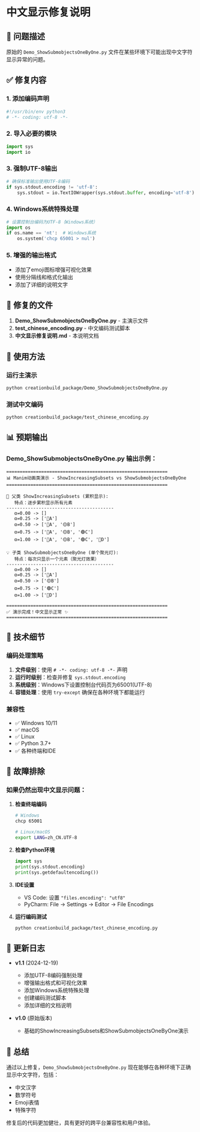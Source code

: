 # 中文显示修复说明

## 🎯 问题描述

原始的 `Demo_ShowSubmobjectsOneByOne.py` 文件在某些环境下可能出现中文字符显示异常的问题。

## ✅ 修复内容

### 1. 添加编码声明
```python
#!/usr/bin/env python3
# -*- coding: utf-8 -*-
```

### 2. 导入必要的模块
```python
import sys
import io
```

### 3. 强制UTF-8输出
```python
# 确保标准输出使用UTF-8编码
if sys.stdout.encoding != 'utf-8':
    sys.stdout = io.TextIOWrapper(sys.stdout.buffer, encoding='utf-8')
```

### 4. Windows系统特殊处理
```python
# 设置控制台编码为UTF-8（Windows系统）
import os
if os.name == 'nt':  # Windows系统
    os.system('chcp 65001 > nul')
```

### 5. 增强的输出格式
- 添加了emoji图标增强可视化效果
- 使用分隔线和格式化输出
- 添加了详细的说明文字

## 📁 修复的文件

1. **Demo_ShowSubmobjectsOneByOne.py** - 主演示文件
2. **test_chinese_encoding.py** - 中文编码测试脚本
3. **中文显示修复说明.md** - 本说明文档

## 🚀 使用方法

### 运行主演示
```bash
python creationbuild_package/Demo_ShowSubmobjectsOneByOne.py
```

### 测试中文编码
```bash
python creationbuild_package/test_chinese_encoding.py
```

## 📊 预期输出

### Demo_ShowSubmobjectsOneByOne.py 输出示例：
```
============================================================
📊 Manim动画类演示 - ShowIncreasingSubsets vs ShowSubmobjectsOneByOne
============================================================

🔄 父类 ShowIncreasingSubsets (累积显示):
   特点：逐步累积显示所有元素
----------------------------------------
   α=0.00 -> []
   α=0.25 -> ['🔴A']
   α=0.50 -> ['🔴A', '🟡B']
   α=0.75 -> ['🔴A', '🟡B', '🟢C']
   α=1.00 -> ['🔴A', '🟡B', '🟢C', '🔵D']

💡 子类 ShowSubmobjectsOneByOne (单个聚光灯):
   特点：每次只显示一个元素（聚光灯效果）
----------------------------------------
   α=0.00 -> []
   α=0.25 -> ['🔴A']
   α=0.50 -> ['🟡B']
   α=0.75 -> ['🟢C']
   α=1.00 -> ['🔵D']

============================================================
✅ 演示完成！中文显示正常 ✨
============================================================
```

## 🔧 技术细节

### 编码处理策略
1. **文件级别**：使用 `# -*- coding: utf-8 -*-` 声明
2. **运行时级别**：检查并修复 `sys.stdout.encoding`
3. **系统级别**：Windows下设置控制台代码页为65001(UTF-8)
4. **容错处理**：使用 `try-except` 确保在各种环境下都能运行

### 兼容性
- ✅ Windows 10/11
- ✅ macOS
- ✅ Linux
- ✅ Python 3.7+
- ✅ 各种终端和IDE

## 🐛 故障排除

### 如果仍然出现中文显示问题：

1. **检查终端编码**
   ```bash
   # Windows
   chcp 65001
   
   # Linux/macOS
   export LANG=zh_CN.UTF-8
   ```

2. **检查Python环境**
   ```python
   import sys
   print(sys.stdout.encoding)
   print(sys.getdefaultencoding())
   ```

3. **IDE设置**
   - VS Code: 设置 `"files.encoding": "utf8"`
   - PyCharm: File → Settings → Editor → File Encodings

4. **运行编码测试**
   ```bash
   python creationbuild_package/test_chinese_encoding.py
   ```

## 📝 更新日志

- **v1.1** (2024-12-19)
  - 添加UTF-8编码强制处理
  - 增强输出格式和可视化效果
  - 添加Windows系统特殊处理
  - 创建编码测试脚本
  - 添加详细的文档说明

- **v1.0** (原始版本)
  - 基础的ShowIncreasingSubsets和ShowSubmobjectsOneByOne演示

## 🎉 总结

通过以上修复，`Demo_ShowSubmobjectsOneByOne.py` 现在能够在各种环境下正确显示中文字符，包括：
- 中文汉字
- 数学符号
- Emoji表情
- 特殊字符

修复后的代码更加健壮，具有更好的跨平台兼容性和用户体验。